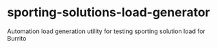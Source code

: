 # sporting-solutions-load-generator
Automation load generation utility for testing sporting solution load for Burrito
